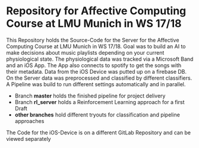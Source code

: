 # Repository for Affective Computing Course at LMU Munich in WS 17/18

This Repository holds the Source-Code for the Server for the Affective Computing Course at LMU Munich in WS 17/18. Goal was to build an AI to 
make decisions about music playlists depending on your current physiological state. The physiological data was tracked via a 
Microsoft Band and an iOS App. The App also connects to spotify to get the songs with their metadata.
Data from the iOS Device was putted up on a firebase DB. On the Server data was preprocessed and classified by different classifiers.
A Pipeline was build to run different settings automatically and in parallel.

 - Branch **master** holds the finished pipeline for project delivery
 - Branch **rl_server** holds a Reinforcement Learning approach for a first Draft
 - **other branches** hold different tryouts for classification and pipeline approaches
 
The Code for the iOS-Device is on a different GitLab Repository and can be viewed separately 
